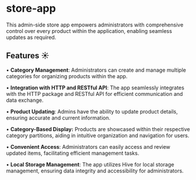 # store-app
This admin-side store app empowers administrators with comprehensive control over every product within the application, enabling seamless updates as required.
## Features ☀️
•	**Category Management**: Administrators can create and manage multiple categories for organizing products within the app.

•	**Integration with HTTP and RESTful API**: The app seamlessly integrates with the HTTP package and RESTful API for efficient communication and data exchange. 

•	**Product Updating**: Admins have the ability to update product details, ensuring accurate and current information. 

•	**Category-Based Display:** Products are showcased within their respective category partitions, aiding in intuitive organization and navigation for users. 

•	**Convenient Access**: Administrators can easily access and review updated items, facilitating efficient management tasks.

•	**Local Storage Management**: The app utilizes Hive for local storage management, ensuring data integrity and accessibility for administrators.

